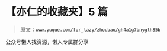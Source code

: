 # 【亦仁的收藏夹】5 篇

> 原文：[`www.yuque.com/for_lazy/zhoubao/gh4a1g7bnyglh85b`](https://www.yuque.com/for_lazy/zhoubao/gh4a1g7bnyglh85b)

公众号懒人找资源，懒人专属群分享